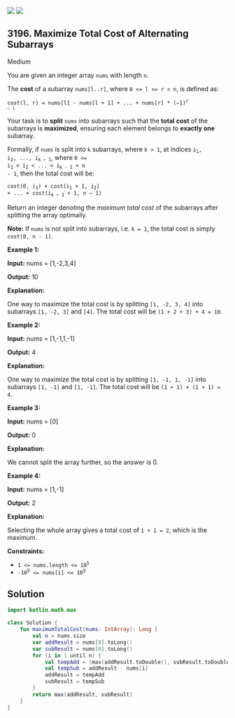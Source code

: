 [![](https://img.shields.io/github/stars/javadev/LeetCode-in-Kotlin?label=Stars&style=flat-square)](https://github.com/javadev/LeetCode-in-Kotlin)
[![](https://img.shields.io/github/forks/javadev/LeetCode-in-Kotlin?label=Fork%20me%20on%20GitHub%20&style=flat-square)](https://github.com/javadev/LeetCode-in-Kotlin/fork)

## 3196\. Maximize Total Cost of Alternating Subarrays

Medium

You are given an integer array `nums` with length `n`.

The **cost** of a subarray `nums[l..r]`, where `0 <= l <= r < n`, is defined as:

<code>cost(l, r) = nums[l] - nums[l + 1] + ... + nums[r] * (−1)<sup>r − l</sup></code>

Your task is to **split** `nums` into subarrays such that the **total** **cost** of the subarrays is **maximized**, ensuring each element belongs to **exactly one** subarray.

Formally, if `nums` is split into `k` subarrays, where `k > 1`, at indices <code>i<sub>1</sub>, i<sub>2</sub>, ..., i<sub>k − 1</sub></code>, where <code>0 <= i<sub>1</sub> < i<sub>2</sub> < ... < i<sub>k - 1</sub> < n - 1</code>, then the total cost will be:

<code>cost(0, i<sub>1</sub>) + cost(i<sub>1</sub> + 1, i<sub>2</sub>) + ... + cost(i<sub>k − 1</sub> + 1, n − 1)</code>

Return an integer denoting the _maximum total cost_ of the subarrays after splitting the array optimally.

**Note:** If `nums` is not split into subarrays, i.e. `k = 1`, the total cost is simply `cost(0, n - 1)`.

**Example 1:**

**Input:** nums = [1,-2,3,4]

**Output:** 10

**Explanation:**

One way to maximize the total cost is by splitting `[1, -2, 3, 4]` into subarrays `[1, -2, 3]` and `[4]`. The total cost will be `(1 + 2 + 3) + 4 = 10`.

**Example 2:**

**Input:** nums = [1,-1,1,-1]

**Output:** 4

**Explanation:**

One way to maximize the total cost is by splitting `[1, -1, 1, -1]` into subarrays `[1, -1]` and `[1, -1]`. The total cost will be `(1 + 1) + (1 + 1) = 4`.

**Example 3:**

**Input:** nums = [0]

**Output:** 0

**Explanation:**

We cannot split the array further, so the answer is 0.

**Example 4:**

**Input:** nums = [1,-1]

**Output:** 2

**Explanation:**

Selecting the whole array gives a total cost of `1 + 1 = 2`, which is the maximum.

**Constraints:**

*   <code>1 <= nums.length <= 10<sup>5</sup></code>
*   <code>-10<sup>9</sup> <= nums[i] <= 10<sup>9</sup></code>

## Solution

```kotlin
import kotlin.math.max

class Solution {
    fun maximumTotalCost(nums: IntArray): Long {
        val n = nums.size
        var addResult = nums[0].toLong()
        var subResult = nums[0].toLong()
        for (i in 1 until n) {
            val tempAdd = (max(addResult.toDouble(), subResult.toDouble()) + nums[i]).toLong()
            val tempSub = addResult - nums[i]
            addResult = tempAdd
            subResult = tempSub
        }
        return max(addResult, subResult)
    }
}
```